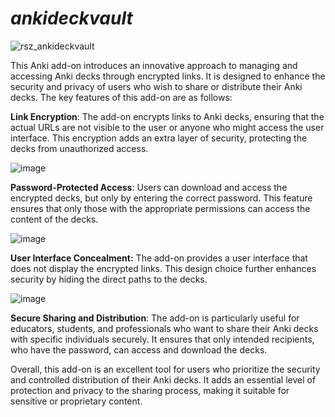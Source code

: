 # _**ankideckvault**_
![rsz_ankideckvault](https://github.com/ProjektAnkiBVMD/ankideckvault/assets/77027147/f155c1c3-a2bc-46f0-948b-26d052a5e46f)

This Anki add-on introduces an innovative approach to managing and accessing Anki decks through encrypted links. It is designed to enhance the security and privacy of users who wish to share or distribute their Anki decks.
The key features of this add-on are as follows:

**Link Encryption**: The add-on encrypts links to Anki decks, ensuring that the actual URLs are not visible to the user or anyone who might access the user interface. This encryption adds an extra layer of security, protecting the decks from unauthorized access.

![image](https://github.com/ProjektAnkiBVMD/ankideckvault/assets/77027147/eba2a566-a489-42af-8022-7c8914253c6e)

**Password-Protected Access**: Users can download and access the encrypted decks, but only by entering the correct password. This feature ensures that only those with the appropriate permissions can access the content of the decks.

![image](https://github.com/ProjektAnkiBVMD/ankideckvault/assets/77027147/5f55b391-ca7a-41e5-87d3-e0a34fef7b4c)

**User Interface Concealment:** The add-on provides a user interface that does not display the encrypted links. This design choice further enhances security by hiding the direct paths to the decks.

![image](https://github.com/ProjektAnkiBVMD/ankideckvault/assets/77027147/98eb07a7-c471-4a6b-bd6c-e6078fcabf20)

**Secure Sharing and Distribution**: The add-on is particularly useful for educators, students, and professionals who want to share their Anki decks with specific individuals securely. It ensures that only intended recipients, who have the password, can access and download the decks.

Overall, this add-on is an excellent tool for users who prioritize the security and controlled distribution of their Anki decks. It adds an essential level of protection and privacy to the sharing process, making it suitable for sensitive or proprietary content.
